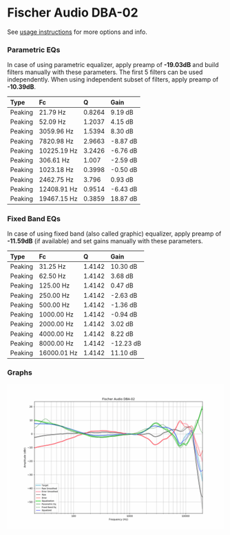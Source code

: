 # Fischer Audio DBA-02
See [usage instructions](https://github.com/jaakkopasanen/AutoEq#usage) for more options and info.

### Parametric EQs
In case of using parametric equalizer, apply preamp of **-19.03dB** and build filters manually
with these parameters. The first 5 filters can be used independently.
When using independent subset of filters, apply preamp of **-10.39dB**.

| Type    | Fc          |      Q | Gain     |
|:--------|:------------|:-------|:---------|
| Peaking | 21.79 Hz    | 0.8264 | 9.19 dB  |
| Peaking | 52.09 Hz    | 1.2037 | 4.15 dB  |
| Peaking | 3059.96 Hz  | 1.5394 | 8.30 dB  |
| Peaking | 7820.98 Hz  | 2.9663 | -8.87 dB |
| Peaking | 10225.19 Hz | 3.2426 | -6.76 dB |
| Peaking | 306.61 Hz   | 1.007  | -2.59 dB |
| Peaking | 1023.18 Hz  | 0.3998 | -0.50 dB |
| Peaking | 2462.75 Hz  | 3.796  | 0.93 dB  |
| Peaking | 12408.91 Hz | 0.9514 | -6.43 dB |
| Peaking | 19467.15 Hz | 0.3859 | 18.87 dB |

### Fixed Band EQs
In case of using fixed band (also called graphic) equalizer, apply preamp of **-11.59dB**
(if available) and set gains manually with these parameters.

| Type    | Fc          |      Q | Gain      |
|:--------|:------------|:-------|:----------|
| Peaking | 31.25 Hz    | 1.4142 | 10.30 dB  |
| Peaking | 62.50 Hz    | 1.4142 | 3.68 dB   |
| Peaking | 125.00 Hz   | 1.4142 | 0.47 dB   |
| Peaking | 250.00 Hz   | 1.4142 | -2.63 dB  |
| Peaking | 500.00 Hz   | 1.4142 | -1.36 dB  |
| Peaking | 1000.00 Hz  | 1.4142 | -0.94 dB  |
| Peaking | 2000.00 Hz  | 1.4142 | 3.02 dB   |
| Peaking | 4000.00 Hz  | 1.4142 | 8.22 dB   |
| Peaking | 8000.00 Hz  | 1.4142 | -12.23 dB |
| Peaking | 16000.01 Hz | 1.4142 | 11.10 dB  |

### Graphs
![](./Fischer%20Audio%20DBA-02.png)